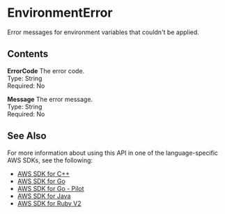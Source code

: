 # EnvironmentError<a name="API_EnvironmentError"></a>

Error messages for environment variables that couldn't be applied\.

## Contents<a name="API_EnvironmentError_Contents"></a>

 **ErrorCode**   <a name="SSS-Type-EnvironmentError-ErrorCode"></a>
The error code\.  
Type: String  
Required: No

 **Message**   <a name="SSS-Type-EnvironmentError-Message"></a>
The error message\.  
Type: String  
Required: No

## See Also<a name="API_EnvironmentError_SeeAlso"></a>

For more information about using this API in one of the language\-specific AWS SDKs, see the following:
+  [AWS SDK for C\+\+](https://docs.aws.amazon.com/goto/SdkForCpp/lambda-2015-03-31/EnvironmentError) 
+  [AWS SDK for Go](https://docs.aws.amazon.com/goto/SdkForGoV1/lambda-2015-03-31/EnvironmentError) 
+  [AWS SDK for Go \- Pilot](https://docs.aws.amazon.com/goto/SdkForGoPilot/lambda-2015-03-31/EnvironmentError) 
+  [AWS SDK for Java](https://docs.aws.amazon.com/goto/SdkForJava/lambda-2015-03-31/EnvironmentError) 
+  [AWS SDK for Ruby V2](https://docs.aws.amazon.com/goto/SdkForRubyV2/lambda-2015-03-31/EnvironmentError) 